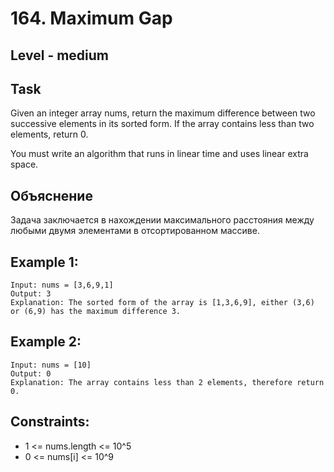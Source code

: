 # 164. Maximum Gap


## Level - medium


## Task
Given an integer array nums, return the maximum difference between two successive elements in its sorted form. 
If the array contains less than two elements, return 0.

You must write an algorithm that runs in linear time and uses linear extra space.


## Объяснение
Задача заключается в нахождении максимального расстояния между любыми двумя элементами в отсортированном массиве.

## Example 1:
````
Input: nums = [3,6,9,1]
Output: 3
Explanation: The sorted form of the array is [1,3,6,9], either (3,6) or (6,9) has the maximum difference 3.
````


## Example 2:
````
Input: nums = [10]
Output: 0
Explanation: The array contains less than 2 elements, therefore return 0.
````


## Constraints:
- 1 <= nums.length <= 10^5
- 0 <= nums[i] <= 10^9